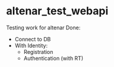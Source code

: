 # altenar_test_webapi
Testing work for altenar
Done:
  - Connect to DB
  - With Identity:
    - Registration
    - Authentication (with RT)
